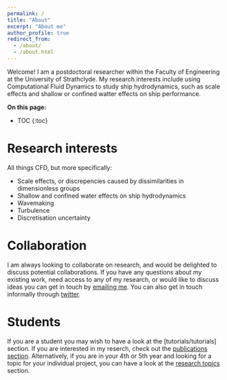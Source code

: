 ```yaml
---
permalink: /
title: "About"
excerpt: "About me"
author_profile: true
redirect_from: 
  - /about/
  - /about.html
---
```


Welcome! I am a postdoctoral researcher within the Faculty of Engineering at the University of Strathclyde. My research interests include using Computational Fluid Dynamics to study ship hydrodynamics, such as scale effects and shallow or confined watter effects on ship performance. 


**On this page:**
* TOC
{:toc}


# Research interests

All things CFD, but more specifically:
- Scale effects, or discrepencies caused by dissimilarities in dimensionless groups
- Shallow and confined water effects on ship hydrodynamics
- Wavemaking 
- Turbulence
- Discretisation uncertainty

# Collaboration

I am always looking to collaborate on research, and would be delighted to discuss potential collaborations. If you have any questions about my existing work, need access to any of my research, or would like to discuss ideas you can get in touch by [emailing me](mailto:momchil.terziev@strath.ac.uk). You can also get in touch informally through [twitter](https://twitter.com/m_terziev).

# Students

If you are a student you may wish to have a look at the [tutorials/tutorials] section. If you are interested in my reserch, check out the [publications section](/publications).
Alternatively, if you are in your 4th or 5th year and looking for a topic for your individual project, you can have a look at the [research topics](/research-topics) section.
